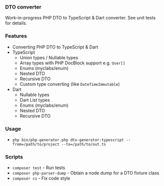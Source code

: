 ### DTO converter

Work-in-progress PHP DTO to TypeScript & Dart converter. See unit tests for details.

### Features
- Converting PHP DTO to TypeScript & Dart
- TypeScript
  - Union types / Nullable types
  - Array types with PHP DocBlock support e.g. `User[]`
  - Enums (myclabs/enum)
  - Nested DTO
  - Recursive DTO
  - Custom type converting (like `DateTimeImmutable`)
- Dart
  - Nullable types
  - Dart List types
  - Enums (myclabs/enum)
  - Nested DTO
  - Recursive DTO
  
### Usage
- `php bin/php-generator.php dto-generator:typescript --from=/path/to/project --to=/path/to/out.ts`

### Scripts
- `composer test` - Run tests
- `composer php-parser-dump` - Obtain a node dump for a DTO fixture class
- `composer cs` - Fix code style
